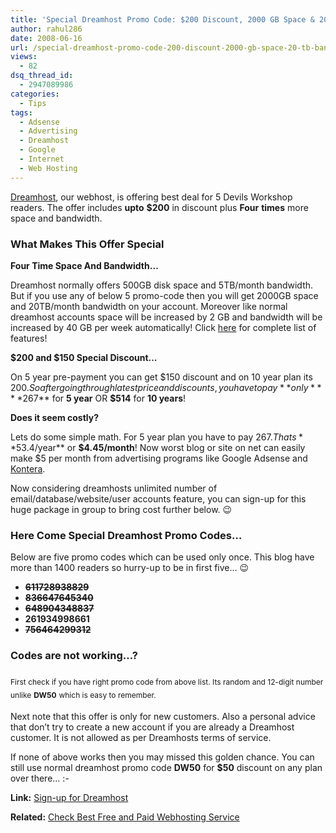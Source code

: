 ```yaml
---
title: 'Special Dreamhost Promo Code: $200 Discount, 2000 GB Space & 20 TB Bandwidth'
author: rahul286
date: 2008-06-16
url: /special-dreamhost-promo-code-200-discount-2000-gb-space-20-tb-bandwidth/
views:
  - 82
dsq_thread_id:
  - 2947089986
categories:
  - Tips
tags:
  - Adsense
  - Advertising
  - Dreamhost
  - Google
  - Internet
  - Web Hosting
---
```

<a href="http://www.dreamhost.com/r.cgi?302379/hosting.html" onclick="_gaq.push(['_trackEvent', 'outbound-article', 'http://www.dreamhost.com/r.cgi?302379/hosting.html', 'Dreamhost']);" >Dreamhost</a>, our webhost, is offering best deal for 5 Devils Workshop readers. The offer includes **upto** **$200** in discount plus **Four** **times** more space and bandwidth.

### What Makes This Offer Special

**Four Time Space And Bandwidth&#8230;**

Dreamhost normally offers 500GB disk space and 5TB/month bandwidth. But if you use any of below 5 promo-code then you will get 2000GB space and 20TB/month bandwidth on your account. Moreover like normal dreamhost accounts space will be increased by 2 GB and bandwidth will be increased by 40 GB per week automatically! Click <a href="http://www.dreamhost.com/r.cgi?302379/hosting.html" onclick="_gaq.push(['_trackEvent', 'outbound-article', 'http://www.dreamhost.com/r.cgi?302379/hosting.html', 'here']);" >here</a> for complete list of features!

**$200 and $150 Special Discount&#8230;**

On 5 year pre-payment you can get $150 discount and on 10 year plan its $200. So after going through latest price and discounts, you have to pay **only** **$267** for **5 year** OR **$514** for **10 years**!

**Does it seem costly?**

Lets do some simple math. For 5 year plan you have to pay $267. Thats **$53.4/year** or **$4.45/month**! Now worst blog or site on net can easily make $5 per month from advertising programs like Google Adsense and [Kontera][1].

Now considering dreamhosts unlimited number of email/database/website/user accounts feature, you can sign-up for this huge package in group to bring cost further below. 😉

### Here Come Special Dreamhost Promo Codes&#8230;

Below are five promo codes which can be used only once. This blog have more than 1400 readers so hurry-up to be in first five&#8230; 😉

  * <span style="text-decoration: line-through;"><strong>611728938829</strong></span>
  * <span style="text-decoration: line-through;"><strong>836647645340</strong></span>
  * <span style="text-decoration: line-through;"><strong>648904348837</strong></span>
  * **261934998661**
  * <span style="text-decoration: line-through;"><strong>756464299312</strong></span>

### Codes are not working&#8230;?

### <span style="font-size: 12px; font-weight: normal; line-height: 19px;">First check if you have right promo code from above list. Its random and 12-digit number unlike</span> <span style="font-size: 12px; line-height: 19px;">DW50</span> <span style="font-size: 12px; font-weight: normal; line-height: 19px;">which is easy to remember.</span>

Next note that this offer is only for new customers. Also a personal advice that don&#8217;t try to create a new account if you are already a Dreamhost customer. It is not allowed as per Dreamhosts terms of service.

If none of above works then you may missed this golden chance. You can still use normal dreamhost promo code **DW50** for **$50** discount on any plan over there&#8230; <img src="http://devilsworkshop.org/wp-includes/images/smilies/simple-smile.png" alt=":-)" class="wp-smiley" style="height: 1em; max-height: 1em;" />

**Link:** <a href="http://www.dreamhost.com/r.cgi?302379/hosting.html" onclick="_gaq.push(['_trackEvent', 'outbound-article', 'http://www.dreamhost.com/r.cgi?302379/hosting.html', 'Sign-up for Dreamhost']);" >Sign-up for Dreamhost</a>

**Related:** [Check Best Free and Paid Webhosting Service][2]

 [1]: http://devilsworkshop.org/kontera/
 [2]: http://devilsworkshop.org/2008/03/19/dreamhost-paid-and-110mb-free-best-web-hosting-service-on-internet/
